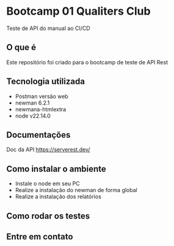 # Bootcamp 01 Qualiters Club
Teste de API do manual ao CI/CD 

## O que é 
Este repositório foi criado para o bootcamp de teste de API Rest

## Tecnologia utilizada
- Postman versão web
- newman 6.2.1
- newmana-htmlextra
- node v22.14.0

## Documentações
Doc da API https://serverest.dev/

## Como instalar o ambiente
- Instale o node em seu PC
- Realize a instalação do newman de forma global
- Realize a instalação dos relatórios
  


## Como rodar os testes

## Entre em contato



